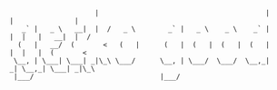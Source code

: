 	                     |                                         |      |               |    
	   _` |   _ \   __|  |  /   _ \        _` |   _ \    _ \    _` |      |  |   |   __|  |  / 
	  (   |   __/  (       <   (   |      (   |  (   |  (   |  (   |      |  |   |  (       <  
	 \__, | \___| \___| _|\_\ \___/      \__, | \___/  \___/  \__,_|     _| \__,_| \___| _|\_\ 
	 |___/                               |___/
